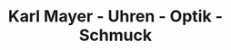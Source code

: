 ---
title: "Karl Mayer - Uhren - Optik - Schmuck"
url: /neustadt-an-der-donau/karl-mayer-uhren-optik-schmuck/
shop: Optiker
---